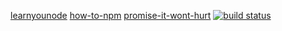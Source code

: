 [learnyounode](https://github.com/workshopper/learnyounode)
[how-to-npm](https://github.com/workshopper/how-to-npm)
[promise-it-wont-hurt](https://github.com/stevekane/promise-it-wont-hurt)
[![build status](http://fdd.com/favicon.ico)](http://fdd.com/favicon.ico)

